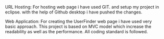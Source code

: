 URL Hosting: For hosting web page i have used GIT. and setup my project in eclipse. with the help of Github desktop i have pushed the changes.

Web Application: For creating the UserFinder web page i have used very basic approach. This project is based on MVC model which increase the readability as well as the performance. All coding standard is followed.
